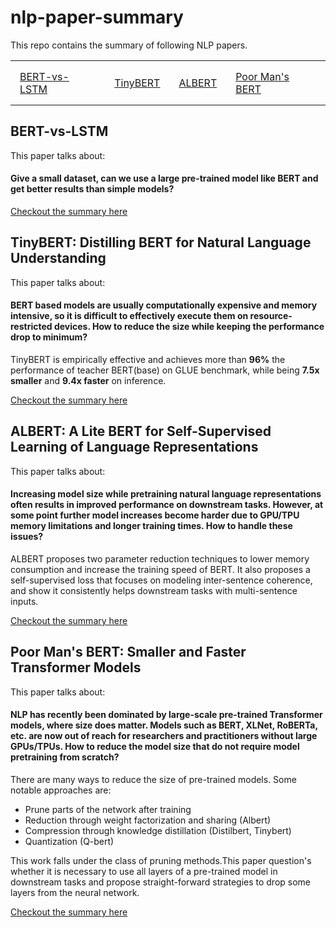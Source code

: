 # nlp-paper-summary

This repo contains the summary of following NLP papers.

<table border="0" align="center">
<tr>
    <td style="padding:15px;"><a href="#bert-vs-lstm">BERT-vs-LSTM</a></td>
    <td style="padding:15px;"><a href="#tinybert-distilling-bert-for-natural-language-understanding">TinyBERT</a></td>
    <td style="padding:15px;"><a href="#albert-a-lite-bert-for-self-supervised-learning-of-language-representations">ALBERT</a></td>
    <td style="padding:15px;"><a href="#poor-mans-bert-smaller-and-faster-transformer-models">Poor Man's BERT</a></td>
</tr>
</table>

## BERT-vs-LSTM

This paper talks about:

#### Give a small dataset, can we use a large pre-trained model like BERT and get better results than simple models?

<a href="bert-vs-lstm#bert-vs-lstm">Checkout the summary here</a>

## TinyBERT: Distilling BERT for Natural Language Understanding

This paper talks about:

#### BERT based models are usually computationally expensive and memory intensive, so it is difficult to effectively execute them on resource-restricted devices. How to reduce the size while keeping the performance drop to minimum?

TinyBERT is empirically effective and achieves more than **96%** the performance of teacher BERT(base) on GLUE benchmark, while being **7.5x smaller** and **9.4x faster** on inference.

<a href="tiny-bert#tinybert-distilling-bert-for-natural-language-understanding">Checkout the summary here</a>

## ALBERT: A Lite BERT for Self-Supervised Learning of Language Representations

This paper talks about:

#### Increasing model size while pretraining natural language representations often results in improved performance on downstream tasks. However, at some point further model increases become harder due to GPU/TPU memory limitations and longer training times. How to handle these issues?

ALBERT proposes two parameter reduction techniques to lower memory consumption and increase the training speed of BERT. It also proposes a self-supervised loss that focuses on modeling inter-sentence coherence, and show it consistently helps downstream tasks with multi-sentence inputs.

<a href="albert#albert">Checkout the summary here</a>

## Poor Man's BERT: Smaller and Faster Transformer Models

This paper talks about: 

#### NLP has recently been dominated by large-scale pre-trained Transformer models, where size does matter. Models such as BERT, XLNet, RoBERTa, etc. are now out of reach for researchers and practitioners without large GPUs/TPUs. How to reduce the model size that do not require model pretraining from scratch?

There are many ways to reduce the size of pre-trained models. Some notable approaches are: 

- Prune parts of the network after training
- Reduction through weight factorization and sharing (Albert)
- Compression through knowledge distillation (Distilbert, Tinybert)
- Quantization (Q-bert)

This work falls under the class of pruning methods.This paper question's whether it is necessary to use all layers of a pre-trained model in downstream tasks and propose straight-forward strategies to drop some layers from the neural network.

<a href="poor-man-bert##poor-mans-bert-smaller-and-faster-transformer-models">Checkout the summary here</a>